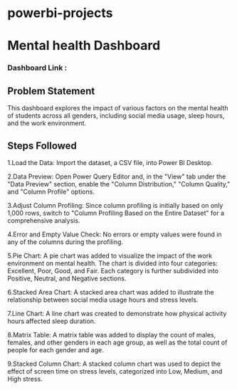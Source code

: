 # powerbi-projects
# Mental health Dashboard

### Dashboard Link : 

## Problem Statement

This dashboard explores the impact of various factors on the mental health of students across all genders, including social media usage, sleep hours, and the work environment.

## Steps Followed

1.Load the Data: Import the dataset, a CSV file, into Power BI Desktop.

2.Data Preview: Open Power Query Editor and, in the "View" tab under the "Data Preview" section, enable the "Column Distribution," "Column Quality," and "Column Profile" options.

3.Adjust Column Profiling: Since column profiling is initially based on only 1,000 rows, switch to "Column Profiling Based on the Entire Dataset" for a comprehensive analysis.

4.Error and Empty Value Check: No errors or empty values were found in any of the columns during the profiling.

5.Pie Chart: A pie chart was added to visualize the impact of the work environment on mental health. The chart is divided into four categories: Excellent, Poor, Good, and Fair. Each category is further subdivided into Positive, Neutral, and Negative sections.

6.Stacked Area Chart: A stacked area chart was added to illustrate the relationship between social media usage hours and stress levels.

7.Line Chart: A line chart was created to demonstrate how physical activity hours affected sleep duration.

8.Matrix Table: A matrix table was added to display the count of males, females, and other genders in each age group, as well as the total count of people for each gender and age.

9.Stacked Column Chart: A stacked column chart was used to depict the effect of screen time on stress levels, categorized into Low, Medium, and High stress.
